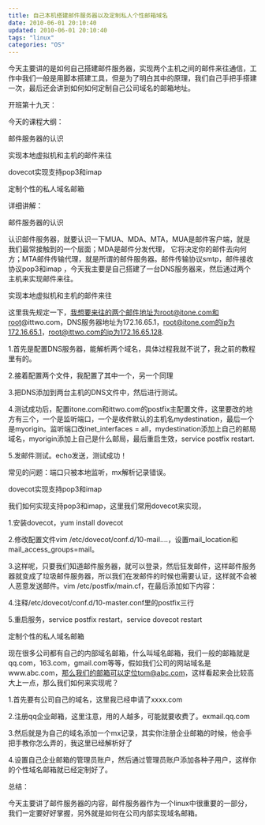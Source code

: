 ```yaml
---
title: 自己本机搭建邮件服务器以及定制私人个性邮箱域名
date: 2010-06-01 20:10:40
updated: 2010-06-01 20:10:40
tags: "linux"
categories: "OS"
---
```


今天主要讲的是如何自己搭建邮件服务器，实现两个主机之间的邮件来往通信，工作中我们一般是用脚本搭建工具，但是为了明白其中的原理，我们自己手把手搭建一次，最后还会讲到如何如何定制自己公司域名的邮箱地址。

<!-- more -->

开班第十九天：

今天的课程大纲：

邮件服务器的认识

实现本地虚拟机和主机的邮件来往

dovecot实现支持pop3和imap

定制个性的私人域名邮箱

详细讲解：

邮件服务器的认识

认识邮件服务器，就要认识一下MUA、MDA、MTA，MUA是邮件客户端，就是我们最常接触到的一个层面；MDA是邮件分发代理， 它将决定你的邮件去向何方；MTA邮件传输代理，就是所谓的邮件服务器。邮件传输协议smtp，邮件接收协议pop3和imap ，今天我主要是自己搭建了一台DNS服务器来，然后通过两个主机来实现邮件来往。

实现本地虚拟机和主机的邮件来往

这里我先规定一下，我想要来往的两个邮件地址为root@itone.com和root@ittwo.com，DNS服务器地址为172.16.65.1，root@itone.com的ip为172.16.65.1，root@ittwo.com的ip为172.16.65.128.

1.首先是配置DNS服务器，能解析两个域名，具体过程我就不说了，我之前的教程里有的。

2.接着配置两个文件，我配置了其中一个，另一个同理

3.把DNS添加到两台主机的DNS文件中，然后进行测试。

4.测试成功后，配置itone.com和ittwo.com的postfix主配置文件，这里要改的地方有三个，一个是监听端口，一个是收件默认的主机名mydestination，最后一个是myorigin。监听端口改inet_interfaces = all，mydestination添加上自己的邮局域名，myorigin添加上自己是什么邮局，最后重启生效，service postfix restart.

5.发邮件测试。echo发送，测试成功！


常见的问题：端口只被本地监听，mx解析记录错误。

dovecot实现支持pop3和imap

我们如何实现支持pop3和imap，这里我们常用dovecot来实现，

1.安装dovecot，yum install dovecot

2.修改配置文件vim /etc/dovecot/conf.d/10-mail....，设置mail_location和mail_access_groups=mail。

3.这样呢，只要我们知道邮件服务器，就可以登录，然后狂发邮件，这样邮件服务器就变成了垃圾邮件服务器，所以我们在发邮件的时候也需要认证，这样就不会被人恶意发送邮件。vim /etc/postfix/main.cf，在最后添加如下内容：

4.注释/etc/dovecot/conf.d/10-master.conf里的postfix三行

5.重启服务，service postfix restart，service dovecot restart

定制个性的私人域名邮箱

现在很多公司都有自己的内部域名邮箱，什么叫域名邮箱，我们一般的邮箱就是qq.com，163.com，gmail.com等等，假如我们公司的网站域名是www.abc.com，那么我们的邮箱可以定位tom@abc.com，这样看起来会比较高大上一点，那么我们如何来实现呢？

1.首先要有公司自己的域名，这里我已经申请了xxxx.com

2.注册qq企业邮箱，这里注意，用的人越多，可能就要收费了。exmail.qq.com

3.然后就是为自己的域名添加一个mx记录，其实你注册企业邮箱的时候，他会手把手教你怎么弄的，我这里已经解析好了

4.设置自己企业邮箱的管理员账户，然后通过管理员账户添加各种子用户，这样你的个性域名邮箱就已经定制好了。

总结：

今天主要讲了邮件服务器的内容，邮件服务器作为一个linux中很重要的一部分，我们一定要好好掌握，另外就是如何在公司内部实现域名邮箱。

